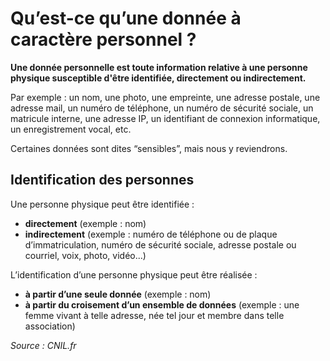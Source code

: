 # Qu’est-ce qu’une donnée à caractère personnel ?

**Une donnée personnelle est toute information relative à une personne physique susceptible d'être identifiée, directement ou indirectement.**

Par exemple : un nom, une photo, une empreinte, une adresse postale, une adresse mail, un numéro de téléphone, un numéro de sécurité sociale, un matricule interne, une adresse IP, un identifiant de connexion informatique, un enregistrement vocal, etc.

Certaines données sont dites “sensibles”, mais nous y reviendrons.

## Identification des personnes

Une personne physique peut être identifiée :

- **directement** (exemple : nom)
- **indirectement** (exemple : numéro de téléphone ou de plaque d’immatriculation, numéro de sécurité sociale, adresse postale ou courriel, voix, photo, vidéo...)

L’identification d’une personne physique peut être réalisée :

- **à partir d’une seule donnée** (exemple : nom)
- **à partir du croisement d’un ensemble de données** (exemple : une femme vivant à telle adresse, née tel jour et membre dans telle association)

*Source : CNIL.fr*